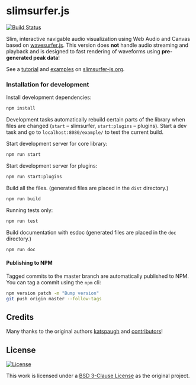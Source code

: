 # slimsurfer.js

[![Build Status](https://travis-ci.com/upboundpro/slimsurfer.js.svg?branch=master)](https://travis-ci.com/upboundpro/slimsurfer.js)

Slim, interactive navigable audio visualization using Web Audio and Canvas based on
[wavesurfer.js](https://wavesurfer-js.org). This version does **not** handle audio streaming and playback and is designed to fast rendering of waveforms using **pre-generated peak data**!

See a [tutorial](https://wavesurfer-js.org/docs) and [examples](https://wavesurfer-js.org/examples) on [slimsurfer-js.org](https://wavesurfer-js.org).

### Installation for development
Install development dependencies:

```bash
npm install
```
Development tasks automatically rebuild certain parts of the library when files are changed (`start` – slimsurfer, `start:plugins` – plugins). Start a dev task and go to `localhost:8080/example/` to test the current build.

Start development server for core library:

```bash
npm run start
```

Start development server for plugins:

```bash
npm run start:plugins
```

Build all the files. (generated files are placed in the `dist` directory.)

```bash
npm run build
```

Running tests only:

```bash
npm run test
```

Build documentation with esdoc (generated files are placed in the `doc` directory.)
```bash
npm run doc
```

#### Publishing to NPM
Tagged commits to the master branch are automatically published to NPM. You can tag a commit using the `npm` cli:
```bash
npm version patch -m "Bump version"
git push origin master --follow-tags
```


## Credits

Many thanks to the original authors
[katspaugh](https://github.com/katspaugh) and 
[contributors](https://github.com/katspaugh/wavesurfer.js/contributors)!

## License

[![License](https://img.shields.io/badge/License-BSD%203--Clause-blue.svg)](https://opensource.org/licenses/BSD-3-Clause)

This work is licensed under a
[BSD 3-Clause License](https://opensource.org/licenses/BSD-3-Clause) as the original project.
